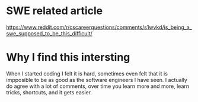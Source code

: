 # SWE related article
https://www.reddit.com/r/cscareerquestions/comments/s1wvkd/is_being_a_swe_supposed_to_be_this_difficult/

# Why I find this intersting

When I started coding I felt it is hard, sometimes even felt that it is impposible to be as good as the software engineers I have seen. I actually do agree with a lot of comments, over time you learn more and more, learn tricks, shortcuts, and it gets easier. 